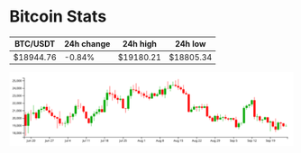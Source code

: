 # Bitcoin Stats

BTC/USDT|24h change|24h high|24h low|
|---|---|---|---|
|$18944.76|-0.84%|$19180.21|$18805.34|

<img src="./chart.svg">

